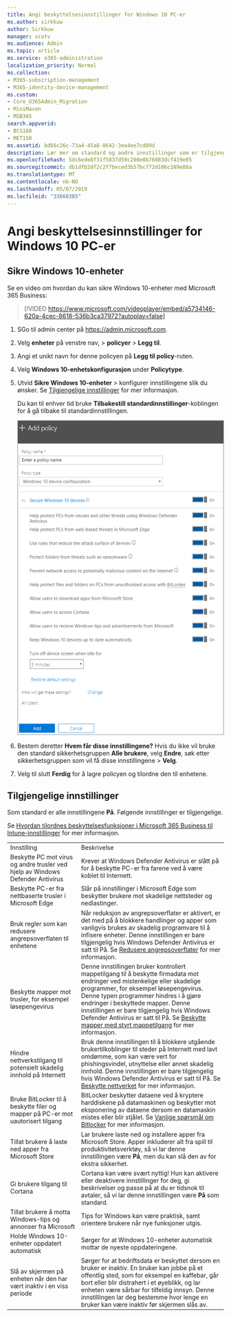 ```yaml
---
title: Angi beskyttelsesinnstillinger for Windows 10 PC-er
ms.author: sirkkuw
author: Sirkkuw
manager: scotv
ms.audience: Admin
ms.topic: article
ms.service: o365-administration
localization_priority: Normal
ms.collection:
- M365-subscription-management
- M365-identity-device-management
ms.custom:
- Core_O365Admin_Migration
- MiniMaven
- MSB365
search.appverid:
- BCS160
- MET150
ms.assetid: bd66c26c-73a4-45a8-8642-3ea4ee7cd89d
description: Lær mer om standard og andre innstillinger som er tilgjengelige i Microsoft 365 Business å sikre Windows 10 enheter.
ms.openlocfilehash: 5dc6ede8f31f5837d59c200e0b76083dcf419e05
ms.sourcegitcommit: db1dfb2df2c2f7beced3b57bc772d106c189e88a
ms.translationtype: MT
ms.contentlocale: nb-NO
ms.lasthandoff: 05/07/2019
ms.locfileid: "33660385"
---
```

# <a name="set-device-protection-settings-for-windows-10-pcs"></a>Angi beskyttelsesinnstillinger for Windows 10 PC-er

## <a name="secure-windows-10-devices"></a>Sikre Windows 10-enheter

Se en video om hvordan du kan sikre Windows 10-enheter med Microsoft 365 Business:
  
> [!VIDEO https://www.microsoft.com/videoplayer/embed/a5734146-620a-4cec-8618-536b3ca37972?autoplay=false]
  
1. SGo til admin center på <a href="https://go.microsoft.com/fwlink/p/?linkid=837890" target="_blank">https://admin.microsoft.com</a>. 
    
2. Velg **enheter** på venstre nav, \> **policyer** \> **Legg til**.
  
3. Angi et unikt navn for denne policyen på **Legg til policy**-ruten. 
    
4. Velg **Windows 10-enhetskonfigurasjon** under **Policytype**.
    
5. Utvid **Sikre Windows 10-enheter** \> konfigurer innstillingene slik du ønsker. Se [Tilgjengelige innstillinger](#available-settings) for mer informasjon. 
    
    Du kan til enhver tid bruke **Tilbakestill standardinnstillinger**-koblingen for å gå tilbake til standardinnstillingen. 
    
    ![Add policy pane with Windows 10 Device configuration selected](media/fa9e2dc2-7eae-4c96-af34-765a1f641ecf.png)
  
6. Bestem deretter **Hvem får disse innstillingene?** Hvis du ikke vil bruke den standard sikkerhetsgruppen **Alle brukere**, velg **Endre**, søk etter sikkerhetsgruppen som vil få disse innstillingene \> **Velg**.
    
7. Velg til slutt **Ferdig** for å lagre policyen og tilordne den til enhetene. 
    
## <a name="available-settings"></a>Tilgjengelige innstillinger

Som standard er alle innstillingene **På**. Følgende innstillinger er tilgjengelige.
  
Se [Hvordan tilordnes beskyttelsesfunksjoner i Microsoft 365 Business til Intune-innstillinger](map-protection-features-to-intune-settings.md) for mer informasjon. 
  
|||
|:-----|:-----|
|Innstilling  <br/> |Beskrivelse  <br/> |
|Beskytte PC mot virus og andre trusler ved hjelp av Windows Defender Antivirus  <br/> |Krever at Windows Defender Antivirus er slått på for å beskytte PC-er fra farene ved å være koblet til Internett.  <br/> |
|Beskytte PC-er fra nettbaserte trusler i Microsoft Edge  <br/> |Slår på innstillinger i Microsoft Edge som beskytter brukere mot skadelige nettsteder og nedlastinger.  <br/> |
|Bruk regler som kan redusere angrepsoverflaten til enhetene  <br/> |Når reduksjon av angrepsoverflater er aktivert, er det med på å blokkere handlinger og apper som vanligvis brukes av skadelig programvare til å infisere enheter. Denne innstillingen er bare tilgjengelig hvis Windows Defender Antivirus er satt til På. Se [Redusere angrepsoverflater](https://go.microsoft.com/fwlink/?linkid=870417) for mer informasjon.  <br/> |
|Beskytte mapper mot trusler, for eksempel løsepengevirus  <br/> |Denne innstillingen bruker kontrollert mappetilgang til å beskytte firmadata mot endringer ved mistenkelige eller skadelige programmer, for eksempel løsepengevirus. Denne typen programmer hindres i å gjøre endringer i beskyttede mapper. Denne innstillingen er bare tilgjengelig hvis Windows Defender Antivirus er satt til På. Se [Beskytte mapper med styrt mappetilgang](https://go.microsoft.com/fwlink/?linkid=870418) for mer informasjon.  <br/> |
|Hindre nettverkstilgang til potensielt skadelig innhold på Internett  <br/> |Bruk denne innstillingen til å blokkere utgående brukertilkoblinger til steder på Internett med lavt omdømme, som kan være vert for phishingsvindel, utnyttelse eller annet skadelig innhold. Denne innstillingen er bare tilgjengelig hvis Windows Defender Antivirus er satt til På. Se [Beskytte nettverket](https://go.microsoft.com/fwlink/?linkid=870419) for mer informasjon.  <br/> |
|Bruke BitLocker til å beskytte filer og mapper på PC-er mot uautorisert tilgang  <br/> |BitLocker beskytter dataene ved å kryptere harddiskene på datamaskinen og beskytter mot eksponering av dataene dersom en datamaskin mistes eller blir stjålet. Se [Vanlige spørsmål om Bitlocker](https://go.microsoft.com/fwlink/?linkid=871000) for mer informasjon.  <br/> |
|Tillat brukere å laste ned apper fra Microsoft Store  <br/> |Lar brukere laste ned og installere apper fra Microsoft Store. Apper inkluderer alt fra spill til produktivitetsverktøy, så vi lar denne innstillingen være **På**, men du kan slå den av for ekstra sikkerhet.  <br/> |
|Gi brukere tilgang til Cortana  <br/> |Cortana kan være svært nyttig! Hun kan aktivere eller deaktivere innstillinger for deg, gi beskrivelser og passe på at du er tidsnok til avtaler, så vi lar denne innstillingen være **På** som standard.  <br/> |
|Tillat brukere å motta Windows-tips og annonser fra Microsoft  <br/> |Tips for Windows kan være praktisk, samt orientere brukere når nye funksjoner utgis.  <br/> |
|Holde Windows 10-enheter oppdatert automatisk  <br/> |Sørger for at Windows 10-enheter automatisk mottar de nyeste oppdateringene.  <br/> |
|Slå av skjermen på enheten når den har vært inaktiv i en viss periode  <br/> |Sørger for at bedriftsdata er beskyttet dersom en bruker er inaktiv. En bruker kan jobbe på et offentlig sted, som for eksempel en kaffebar, går bort eller blir distrahert i et øyeblikk, og lar enheten være sårbar for tilfeldig innsyn. Denne innstillingen lar deg bestemme hvor lenge en bruker kan være inaktiv før skjermen slås av.  <br/> |
   
  

